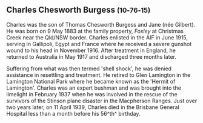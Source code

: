 ## Charles Chesworth Burgess <small>(10‑76‑15)</small>

Charles was the son of Thomas Chesworth Burgess and Jane (née Gilbert). He was born on 9 May 1883 at the family property, *Foxley* at Christmas Creek near the Qld/NSW border. Charles enlisted in the AIF in June 1915, serving in Gallipoli, Egypt and France where he received a severe gunshot wound to his head in November 1916. After treatment in England, he returned to Australia in May 1917 and discharged three months later. 

Suffering from what was then termed 'shell shock', he was denied assistance in resettling and treatment. He retired to Glen Lamington in the Lamington National Park where he became known as the 'Hermit of Lamington'. Charles was an expert bushman and was brought into the limelight in February 1937 when he was involved in the rescue of the survivors of the Stinson plane disaster in the Macpherson Ranges. Just over two years later, on 11 April 1939, Charles died in the Brisbane General Hospital less than a month before his 56^th^ birthday.
